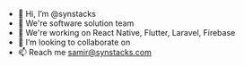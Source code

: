 - 👋 Hi, I’m @synstacks
- 👀 We're software solution team
- 🌱 We're working on React Native, Flutter, Laravel, Firebase
- 💞️ I’m looking to collaborate on
- 📫 Reach me samir@synstacks.com

<!---
synstacks/synstacks is a ✨ special ✨ repository because its `README.md` (this file) appears on your GitHub profile.
You can click the Preview link to take a look at your changes.
--->
